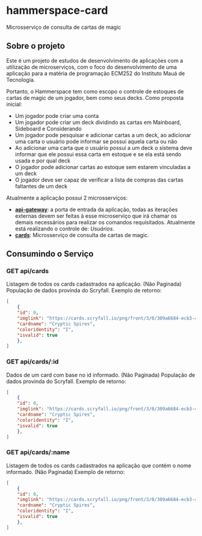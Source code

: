 # hammerspace-card

Microsserviço de consulta de cartas de magic

## Sobre o projeto

Este é um projeto de estudos de desenvolvimento de aplicações com a utilização de microserviços, com o foco do desenvolvimento de uma aplicação para a matéria de programação ECM252 do Instituto Mauá de Tecnologia.

Portanto, o Hammerspace tem como escopo o controle de estoques de cartas de magic de um jogador, bem como seus decks. Como proposta inicial:

- Um jogador pode criar uma conta
- Um jogador pode criar um deck dividindo as cartas em Mainboard, Sideboard e Considerando
- Um jogador pode pesquisar e adicionar cartas a um deck, ao adicionar uma carta o usuário pode informar se possui aquela carta ou não
- Ao adicionar uma carta que o usuário possui a um deck o sistema deve informar que ele possui essa carta em estoque e se ela está sendo usada e por qual deck
- O jogador pode adicionar cartas ao estoque sem estarem vinculadas a um deck
- O jogador deve ser capaz de verificar a lista de compras das cartas faltantes de um deck

Atualmente a aplicação possui 2 microsserviços:

- **[api-gateway](https://github.com/Do-Khu/hammerspace-api)**: a porta de entrada da aplicação, todas as iterações externas devem ser feitas à esse microserviço que irá chamar os demais necessários para realizar os comandos requisitados. Atualmente está realizando o controle de: *Usuários*.
- **[cards](https://github.com/Do-Khu/hammerspace-card)**: Microsserviço de consulta de cartas de magic.

## Consumindo o Serviço

### GET api/cards

Listagem de todos os cards cadastrados na aplicação. (Não Paginada)
População de dados provinda do Scryfall.
Exemplo de retorno:

``` JSON
[
    {
    "id": 0,
    "imglink": "https://cards.scryfall.io/png/front/3/0/309a6684-ecb3-491c-899a-3aa15a51130b.png?1658363316",
    "cardname": "Cryptic Spires",
    "coloridentity": "I",
    "isvalid": true
    },
]
```

### GET api/cards/:id

Dados de um card com base no id informado. (Não Paginada)
População de dados provinda do Scryfall.
Exemplo de retorno:

``` JSON
[
    {
    "id": 0,
    "imglink": "https://cards.scryfall.io/png/front/3/0/309a6684-ecb3-491c-899a-3aa15a51130b.png?1658363316",
    "cardname": "Cryptic Spires",
    "coloridentity": "I",
    "isvalid": true
    },
]
```

### GET api/cards/:name

Listagem de todos os cards cadastrados na aplicação que contém o nome informado. (Não Paginada)
Exemplo de retorno:

``` JSON
[
    {
    "id": 0,
    "imglink": "https://cards.scryfall.io/png/front/3/0/309a6684-ecb3-491c-899a-3aa15a51130b.png?1658363316",
    "cardname": "Cryptic Spires",
    "coloridentity": "I",
    "isvalid": true
    },
]
```
